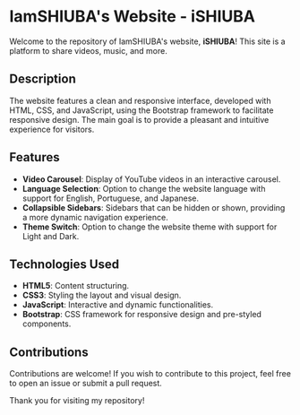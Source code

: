 # IamSHIUBA's Website - iSHIUBA

Welcome to the repository of IamSHIUBA's website, **iSHIUBA**! This site is a platform to share videos, music, and more.

## Description

The website features a clean and responsive interface, developed with HTML, CSS, and JavaScript, using the Bootstrap framework to facilitate responsive design. The main goal is to provide a pleasant and intuitive experience for visitors.

## Features

- **Video Carousel**: Display of YouTube videos in an interactive carousel.
- **Language Selection**: Option to change the website language with support for English, Portuguese, and Japanese.
- **Collapsible Sidebars**: Sidebars that can be hidden or shown, providing a more dynamic navigation experience.
- **Theme Switch**: Option to change the website theme with support for Light and Dark.

## Technologies Used

- **HTML5**: Content structuring.
- **CSS3**: Styling the layout and visual design.
- **JavaScript**: Interactive and dynamic functionalities.
- **Bootstrap**: CSS framework for responsive design and pre-styled components.

## Contributions

Contributions are welcome! If you wish to contribute to this project, feel free to open an issue or submit a pull request.


Thank you for visiting my repository!
